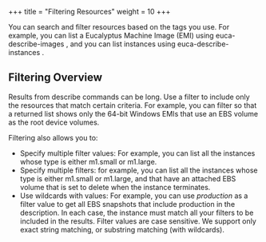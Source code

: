 +++
title = "Filtering Resources"
weight = 10
+++

You can search and filter resources based on the tags you use. For example, you can list a Eucalyptus Machine Image (EMI) using euca-describe-images , and you can list instances using euca-describe-instances . 


## Filtering Overview
Results from describe commands can be long. Use a filter to include only the resources that match certain criteria. For example, you can filter so that a returned list shows only the 64-bit Windows EMIs that use an EBS volume as the root device volumes. 

Filtering also allows you to: 



* Specify multiple filter values: For example, you can list all the instances whose type is either m1.small or m1.large. 
* Specify multiple filters: for example, you can list all the instances whose type is either m1.small or m1.large, and that have an attached EBS volume that is set to delete when the instance terminates. 
* Use wildcards with values: For example, you can use *production* as a filter value to get all EBS snapshots that include production in the description. 
In each case, the instance must match all your filters to be included in the results. Filter values are case sensitive. We support only exact string matching, or substring matching (with wildcards). 

